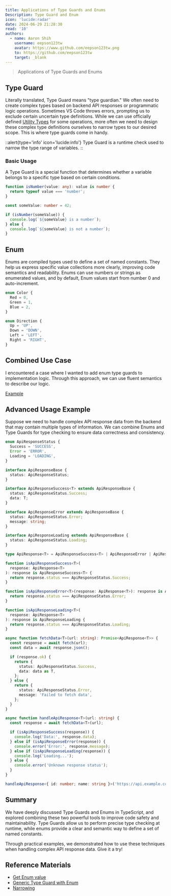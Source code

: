 ```yaml
---
title: Applications of Type Guards and Enums
Description: Type Guard and Enum  
icon: 'lucide:radar'  
date: 2024-06-29 21:28:30  
read: '10' 
authors:
  - name: Aaron Shih
    username: eepson123tw
    avatar: https://www.github.com/eepson123tw.png
    to: https://github.com/eepson123tw
    target: _blank
---
```

> Applications of Type Guards and Enums

## Type Guard

Literally translated, Type Guard means "type guardian." We often need to create complex types based on backend API responses or programmatic logic operations. Sometimes VS Code throws errors, prompting us to exclude certain uncertain type definitions. While we can use officially defined [Utility Types](https://www.typescriptlang.org/docs/handbook/utility-types.html) for some operations, more often we need to design these complex type definitions ourselves to narrow types to our desired scope. This is where type guards come in handy.

::alert{type='info' icon='lucide:info'}
Type Guard is a runtime check used to narrow the type range of variables.
::

### Basic Usage

A Type Guard is a special function that determines whether a variable belongs to a specific type based on certain conditions.

```typescript
function isNumber(value: any): value is number {
  return typeof value === 'number';
}

const someValue: number = 42;

if (isNumber(someValue)) {
  console.log(`${someValue} is a number`);
} else {
  console.log(`${someValue} is not a number`);
}
```

## Enum

Enums are compiled types used to define a set of named constants. They help us express specific value collections more clearly, improving code semantics and readability. Enums can use numbers or strings as enumerated values, and by default, Enum values start from number 0 and auto-increment.

```typescript
enum Color {
  Red = 0,
  Green = 1,
  Blue = 2,
}

enum Direction {
  Up = 'UP',
  Down = 'DOWN',
  Left = 'LEFT',
  Right = 'RIGHT',
}
```

## Combined Use Case

I encountered a case where I wanted to add enum type guards to implementation logic. Through this approach, we can use fluent semantics to describe our logic.

[Example](https://www.typescriptlang.org/play/?#code/PTAEFMGcBsEsDsAuBaAJrSBDARtcz5wAPFOQ0AAUQE8AHKAYwCdZaUozFh4B7ZAV3j9I4VMgBumJpABQ4IQFtQAYR7QeTUAG8ZoPaABKo0AF5QAcgMBRACLmANLv0BxJuHmmLz61YByDpz0AIWh+cE9zIIAZAFUrcxkAXxkZADNBBkRYHnhQDFV1JgAKSVDwAC5QTHhqAEpK0rC8yBU1DW1A0DdEfiZcgHlsACtwTIA6Rqgigo1asYQGUNQpydqAbiSUhhzIRFBtwoA1TDKI6zsN2FTQIvy24oONY7La2o79fZ21cDH1AHMigADAAkWkeTGeYUSzSqoFKsFQrUKgPWSQg0BE73023gkG+vx4AJBYPukPA0IwoF4e0wcJOCKRGhRG2SQA)

## Advanced Usage Example

Suppose we need to handle complex API response data from the backend that may contain multiple types of information. We can combine Enums and Type Guards for type checking to ensure data correctness and consistency.

```typescript
enum ApiResponseStatus {
  Success = 'SUCCESS',
  Error = 'ERROR',
  Loading = 'LOADING',
}

interface ApiResponseBase {
  status: ApiResponseStatus;
}

interface ApiResponseSuccess<T> extends ApiResponseBase {
  status: ApiResponseStatus.Success;
  data: T;
}

interface ApiResponseError extends ApiResponseBase {
  status: ApiResponseStatus.Error;
  message: string;
}

interface ApiResponseLoading extends ApiResponseBase {
  status: ApiResponseStatus.Loading;
}

type ApiResponse<T> = ApiResponseSuccess<T> | ApiResponseError | ApiResponseLoading;

function isApiResponseSuccess<T>(
  response: ApiResponse<T>
): response is ApiResponseSuccess<T> {
  return response.status === ApiResponseStatus.Success;
}

function isApiResponseError<T>(response: ApiResponse<T>): response is ApiResponseError {
  return response.status === ApiResponseStatus.Error;
}

function isApiResponseLoading<T>(
  response: ApiResponse<T>
): response is ApiResponseLoading {
  return response.status === ApiResponseStatus.Loading;
}

async function fetchData<T>(url: string): Promise<ApiResponse<T>> {
  const response = await fetch(url);
  const data = await response.json();

  if (response.ok) {
    return {
      status: ApiResponseStatus.Success,
      data: data as T,
    };
  } else {
    return {
      status: ApiResponseStatus.Error,
      message: 'Failed to fetch data',
    };
  }
}

async function handleApiResponse<T>(url: string) {
  const response = await fetchData<T>(url);

  if (isApiResponseSuccess(response)) {
    console.log('Data:', response.data);
  } else if (isApiResponseError(response)) {
    console.error('Error:', response.message);
  } else if (isApiResponseLoading(response)) {
    console.log('Loading...');
  } else {
    console.error('Unknown response status');
  }
}

handleApiResponse<{ id: number; name: string }>('https://api.example.com/getData');
```

## Summary

We have deeply discussed Type Guards and Enums in TypeScript, and explored combining these two powerful tools to improve code safety and maintainability. Type Guards allow us to perform precise type checking at runtime, while enums provide a clear and semantic way to define a set of named constants.

Through practical examples, we demonstrated how to use these techniques when handling complex API response data. Give it a try!

## Reference Materials

- [Get Enum value](https://stackoverflow.com/questions/76807943/typescript-how-to-get-the-value-of-enum-type-in-type-definition)
- [Generic Type Guard with Enum](https://stackoverflow.com/questions/71973722/how-to-write-a-generic-type-guard-in-typescript)
- [Narrowing](https://www.typescriptlang.org/docs/handbook/2/narrowing.html#using-type-predicates)
